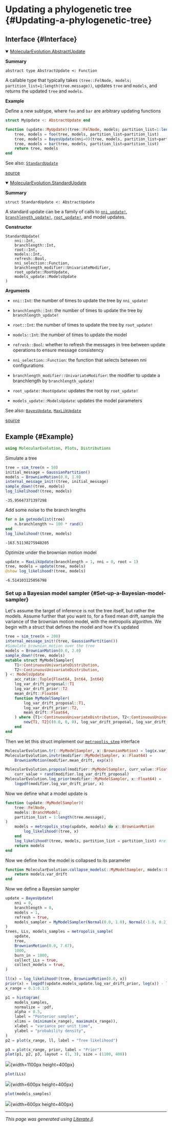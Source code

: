 


# Updating a phylogenetic tree {#Updating-a-phylogenetic-tree}

## Interface {#Interface}
<details class='jldocstring custom-block' open>
<summary><a id='MolecularEvolution.AbstractUpdate-generated-update' href='#MolecularEvolution.AbstractUpdate-generated-update'><span class="jlbinding">MolecularEvolution.AbstractUpdate</span></a> <Badge type="info" class="jlObjectType jlType" text="Type" /></summary>



**Summary**

`abstract type AbstractUpdate <: Function`

A callable type that typically takes `(tree::FelNode, models; partition_list=1:length(tree.message))`, updates `tree` and `models`, and returns the updated `tree` and `models`.

**Example**

Define a new subtype, where `foo` and `bar` are arbitrary updating functions

```julia
struct MyUpdate <: AbstractUpdate end

function (update::MyUpdate)(tree::FelNode, models; partition_list=1:length(tree.message))
    tree, models = foo(tree, models, partition_list=partition_list)
    tree, models = BayesUpdate(nni=0)(tree, models, partition_list=partition_list)
    tree, models = bar(tree, models, partition_list=partition_list)
    return tree, models
end
```


See also: [`StandardUpdate`](/api#MolecularEvolution.StandardUpdate)


<Badge type="info" class="source-link" text="source"><a href="https://github.com/MurrellGroup/MolecularEvolution.jl/blob/db088346584c687f47f57a4fc109427cadc63e91/src/core/algorithms/AbstractUpdate.jl#L1-L20" target="_blank" rel="noreferrer">source</a></Badge>

</details>

<details class='jldocstring custom-block' open>
<summary><a id='MolecularEvolution.StandardUpdate-generated-update' href='#MolecularEvolution.StandardUpdate-generated-update'><span class="jlbinding">MolecularEvolution.StandardUpdate</span></a> <Badge type="info" class="jlObjectType jlType" text="Type" /></summary>



**Summary**

`struct StandardUpdate <: AbstractUpdate`

A standard update can be a family of calls to [`nni_update!`](/api#MolecularEvolution.nni_update!-Tuple{Function,%20FelNode,%20Any}), [`branchlength_update!`](/api#MolecularEvolution.branchlength_update!-Tuple{MolecularEvolution.UnivariateModifier,%20FelNode,%20Any}), [`root_update!`](/api#MolecularEvolution.root_update!-Tuple{RootUpdate,%20FelNode,%20Any}), and model updates.

**Constructor**

```
StandardUpdate(
    nni::Int,
    branchlength::Int,
    root::Int,
    models::Int,
    refresh::Bool,
    nni_selection::Function,
    branchlength_modifier::UnivariateModifier,
    root_update::RootUpdate,
    models_update::ModelsUpdate
)
```


**Arguments**
- `nni::Int`: the number of times to update the tree by `nni_update!`
  
- `branchlength::Int`: the number of times to update the tree by `branchlength_update!`
  
- `root::Int`: the number of times to update the tree by `root_update!`
  
- `models::Int`: the number of times to update the model
  
- `refresh::Bool`: whether to refresh the messages in tree between update operations to ensure message consistency
  
- `nni_selection::Function`: the function that selects between nni configurations
  
- `branchlength_modifier::UnivariateModifier`: the modifier to update a branchlength by `branchlength_update!`
  
- `root_update::RootUpdate`: updates the root by `root_update!`
  
- `models_update::ModelsUpdate`: updates the model parameters
  

See also: [`BayesUpdate`](/api#MolecularEvolution.BayesUpdate-Tuple{}), [`MaxLikUpdate`](/api#MolecularEvolution.MaxLikUpdate-Tuple{})


<Badge type="info" class="source-link" text="source"><a href="https://github.com/MurrellGroup/MolecularEvolution.jl/blob/db088346584c687f47f57a4fc109427cadc63e91/src/core/algorithms/AbstractUpdate.jl#L23-L53" target="_blank" rel="noreferrer">source</a></Badge>

</details>


## Example {#Example}

```julia
using MolecularEvolution, Plots, Distributions
```


Simulate a tree

```julia
tree = sim_tree(n = 50)
initial_message = GaussianPartition()
models = BrownianMotion(0.0, 1.0)
internal_message_init!(tree, initial_message)
sample_down!(tree, models)
log_likelihood!(tree, models)
```


```
-35.95647371397298
```


Add some noise to the branch lengths

```julia
for n in getnodelist(tree)
    n.branchlength += 100 * rand()
end
log_likelihood!(tree, models)
```


```
-163.51130275948205
```


Optimize under the brownian motion model

```julia
update = MaxLikUpdate(branchlength = 1, nni = 0, root = 1)
tree, models = update(tree, models)
@show log_likelihood!(tree, models)
```


```
-6.514103125056798
```


### Set up a Bayesian model sampler {#Set-up-a-Bayesian-model-sampler}

Let&#39;s assume the target of inference is not the tree itself, but rather the models. Assume further that you want to, for a fixed mean drift, sample the variance of the brownian motion model, with the metropolis algorithm. We begin with a struct that defines the model and how it&#39;s updated

```julia
tree = sim_tree(n = 200)
internal_message_init!(tree, GaussianPartition())
#Simulate brownian motion over the tree
models = BrownianMotion(0.0, 2.0)
sample_down!(tree, models)
mutable struct MyModelSampler{
    T1<:ContinuousUnivariateDistribution,
    T2<:ContinuousUnivariateDistribution,
} <: ModelsUpdate
    acc_ratio::Tuple{Float64, Int64, Int64}
    log_var_drift_proposal::T1
    log_var_drift_prior::T2
    mean_drift::Float64
    function MyModelSampler(
        log_var_drift_proposal::T1,
        log_var_drift_prior::T2,
        mean_drift::Float64,
    ) where {T1<:ContinuousUnivariateDistribution, T2<:ContinuousUnivariateDistribution}
        new{T1, T2}((0.0, 0, 0), log_var_drift_proposal, log_var_drift_prior, mean_drift)
    end
end
```


Then we let this struct implement our [`metropolis_step`](/api#MolecularEvolution.metropolis_step-Tuple{Function,%20Any,%20Any}) interface

```julia
MolecularEvolution.tr(::MyModelSampler, x::BrownianMotion) = log(x.var_drift)
MolecularEvolution.invtr(modifier::MyModelSampler, x::Float64) =
    BrownianMotion(modifier.mean_drift, exp(x))

MolecularEvolution.proposal(modifier::MyModelSampler, curr_value::Float64) =
    curr_value + rand(modifier.log_var_drift_proposal)
MolecularEvolution.log_prior(modifier::MyModelSampler, x::Float64) =
    logpdf(modifier.log_var_drift_prior, x)
```


Now we define what a model update is

```julia
function (update::MyModelSampler)(
    tree::FelNode,
    models::BranchModel;
    partition_list = 1:length(tree.message),
)
    models = metropolis_step(update, models) do x::BrownianMotion
        log_likelihood!(tree, x)
    end
    log_likelihood!(tree, models, partition_list = partition_list) #refresh messages
    return models
end
```


Now we define how the model is collapsed to its parameter

```julia
function MolecularEvolution.collapse_models(::MyModelSampler, models::BranchModel)
    return models.var_drift
end
```


Now we define a Bayesian sampler

```julia
update = BayesUpdate(
    nni = 0,
    branchlength = 0,
    models = 1,
    refresh = true,
    models_sampler = MyModelSampler(Normal(0.0, 1.0), Normal(-1.0, 0.2), 0.0),
)
trees, LLs, models_samples = metropolis_sample(
    update,
    tree,
    BrownianMotion(0.0, 7.67),
    1000,
    burn_in = 1000,
    collect_LLs = true,
    collect_models = true,
)

ll(x) = log_likelihood!(tree, BrownianMotion(0.0, x))
prior(x) = logpdf(update.models_update.log_var_drift_prior, log(x)) - log(x)
x_range = 0.1:0.1:5

p1 = histogram(
    models_samples,
    normalize = :pdf,
    alpha = 0.5,
    label = "Posterior samples",
    xlims = (minimum(x_range), maximum(x_range)),
    xlabel = "variance per unit time",
    ylabel = "probability density",
)
p2 = plot(x_range, ll, label = "Tree likelihood")

p3 = plot(x_range, prior, label = "Prior")
plot(p1, p2, p3, layout = (1, 3), size = (1100, 400))
```

![](hwkbxtf.png){width=1100px height=400px}

```julia
plot(LLs)
```

![](zumkrse.png){width=600px height=400px}

```julia
plot(models_samples)
```

![](orwcsxv.png){width=600px height=400px}


---


_This page was generated using [Literate.jl](https://github.com/fredrikekre/Literate.jl)._
